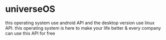 # universeOS
this operating system use android API
and the desktop version use linux API. 
this operating system is here to make your life better & 
every company can use this API for free
